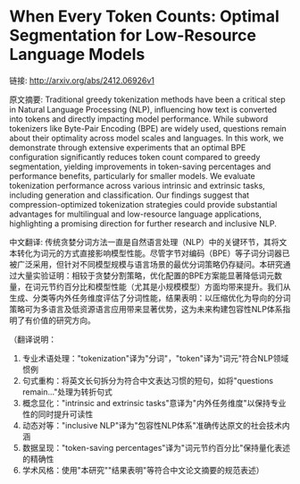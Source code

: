 # When Every Token Counts: Optimal Segmentation for Low-Resource Language Models

链接: http://arxiv.org/abs/2412.06926v1

原文摘要:
Traditional greedy tokenization methods have been a critical step in Natural
Language Processing (NLP), influencing how text is converted into tokens and
directly impacting model performance. While subword tokenizers like Byte-Pair
Encoding (BPE) are widely used, questions remain about their optimality across
model scales and languages. In this work, we demonstrate through extensive
experiments that an optimal BPE configuration significantly reduces token count
compared to greedy segmentation, yielding improvements in token-saving
percentages and performance benefits, particularly for smaller models. We
evaluate tokenization performance across various intrinsic and extrinsic tasks,
including generation and classification. Our findings suggest that
compression-optimized tokenization strategies could provide substantial
advantages for multilingual and low-resource language applications,
highlighting a promising direction for further research and inclusive NLP.

中文翻译:
传统贪婪分词方法一直是自然语言处理（NLP）中的关键环节，其将文本转化为词元的方式直接影响模型性能。尽管字节对编码（BPE）等子词分词器已被广泛采用，但针对不同模型规模与语言场景的最优分词策略仍存疑问。本研究通过大量实验证明：相较于贪婪分割策略，优化配置的BPE方案能显著降低词元数量，在词元节约百分比和模型性能（尤其是小规模模型）方面均带来提升。我们从生成、分类等内外任务维度评估了分词性能，结果表明：以压缩优化为导向的分词策略可为多语言及低资源语言应用带来显著优势，这为未来构建包容性NLP体系指明了有价值的研究方向。

（翻译说明：
1. 专业术语处理："tokenization"译为"分词"，"token"译为"词元"符合NLP领域惯例
2. 句式重构：将英文长句拆分为符合中文表达习惯的短句，如将"questions remain..."处理为转折句式
3. 概念显化："intrinsic and extrinsic tasks"意译为"内外任务维度"以保持专业性的同时提升可读性
4. 动态对等："inclusive NLP"译为"包容性NLP体系"准确传达原文的社会技术内涵
5. 数据呈现："token-saving percentages"译为"词元节约百分比"保持量化表述的精确性
6. 学术风格：使用"本研究""结果表明"等符合中文论文摘要的规范表述）
